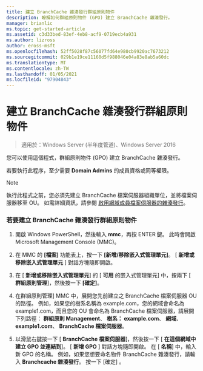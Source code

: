 ```yaml
---
title: 建立 BranchCache 雜湊發行群組原則物件
description: 瞭解如何群組原則物件 (GPO) 建立 BranchCache 雜湊發行。
manager: brianlic
ms.topic: get-started-article
ms.assetid: c3d33bed-83ef-4eb8-acf9-0719ecb4a931
ms.author: lizross
author: eross-msft
ms.openlocfilehash: 52ff5028f87c56077fd64e980cb9920ac7673212
ms.sourcegitcommit: 029b1e19ce11160d5f988046e04a83e8ab5a60dc
ms.translationtype: MT
ms.contentlocale: zh-TW
ms.lasthandoff: 01/05/2021
ms.locfileid: "97904843"
---
```

# <a name="create-the-branchcache-hash-publication-group-policy-object"></a>建立 BranchCache 雜湊發行群組原則物件

>適用於：Windows Server (半年度管道)、Windows Server 2016

您可以使用這個程式，群組原則物件 (GPO) 建立 BranchCache 雜湊發行。

若要執行此程序，至少需要 **Domain Admins** 的成員資格或同等權限。

> [!NOTE]
> 執行此程式之前，您必須先建立 BranchCache 檔案伺服器組織單位，並將檔案伺服器移至 OU。 如需詳細資訊，請參閱 [啟用網域成員檔案伺服器的雜湊發行](../../branchcache/deploy/Enable-Hash-Publication-for-Domain-Member-File-Servers.md)。

### <a name="to-create-the-branchcache-hash-publication-group-policy-object"></a>若要建立 BranchCache 雜湊發行群組原則物件

1.  開啟 Windows PowerShell，然後輸入 **mmc**，再按 ENTER 鍵。 此時會開啟 Microsoft Management Console (MMC)。

2.  在 MMC 的 **[檔案]** 功能表上，按一下 **[新增/移除嵌入式管理單元]**。 [ **新增或移除嵌入式管理單元** ] 對話方塊隨即開啟。

3.  在 [ **新增或移除嵌入式管理單元**] 的 [ **可用** 的嵌入式管理單元] 中，按兩下 [ **群組原則管理**]，然後按一下 **[確定]**。

4.  在群組原則管理] MMC 中，展開您先前建立之 BranchCache 檔案伺服器 OU 的路徑。 例如，如果您的樹系名稱為 example.com，您的網域會命名為 example1.com，而且您的 OU 會命名為 BranchCache 檔案伺服器，請展開下列路徑： **群組原則 Management**、 **樹系： example.com**、 **網域**、 **example1.com**、 **BranchCache 檔案伺服器**。

5.  以滑鼠右鍵按一下 [ **BranchCache 檔案伺服器**]，然後按一下 [ **在這個網域中建立 GPO 並連結到**]。 [ **新增 GPO** ] 對話方塊隨即開啟。 在 [ **名稱**] 中，輸入新 GPO 的名稱。 例如，如果您想要命名物件 BranchCache 雜湊發行，請輸入 **Branchcache 雜湊發行**。 按一下 [確定]  。



